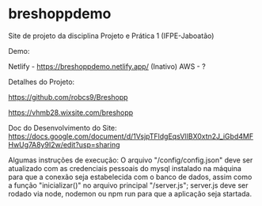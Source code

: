 # breshoppdemo
 Site de projeto da disciplina Projeto e Prática 1 (IFPE-Jaboatão) 
 
 Demo:

 Netlify - https://breshoppdemo.netlify.app/ (Inativo)
 AWS - ?
 
 Detalhes do Projeto:
 
 https://github.com/robcs9/Breshopp
 
 https://vhmb28.wixsite.com/breshopp

 Doc do Desenvolvimento do Site:
 https://docs.google.com/document/d/1VsjpTFldgEqsVlIBX0xtn2J_iGbd4MFHwUg7A8y9I2w/edit?usp=sharing

 Algumas instruções de execução:
 O arquivo "/config/config.json" deve ser atualizado com as credenciais pessoais do mysql instalado na máquina para que a conexão seja estabelecida com o banco de dados, assim como a função "inicializar()" no arquivo principal "/server.js"; server.js deve ser rodado via node, nodemon ou npm run para que a aplicação seja startada.